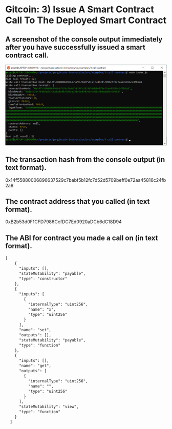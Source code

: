 # Gitcoin: 3) Issue A Smart Contract Call To The Deployed Smart Contract

## A screenshot of the console output immediately after you have successfully issued a smart contract call.
![Step 1](3.1.png)

## The transaction hash from the console output (in text format).
0x14f55880006896637529c7babf5b12fc7d52d5709beff0e72aa45816c24fb2a8

## The contract address that you called (in text format).
0xB2b53d0F1CFD7986CcfDC7Ed0920aDCb6dC18D94

## The ABI for contract you made a call on (in text format).
```
[
    {
      "inputs": [],
      "stateMutability": "payable",
      "type": "constructor"
    },
    {
      "inputs": [
        {
          "internalType": "uint256",
          "name": "x",
          "type": "uint256"
        }
      ],
      "name": "set",
      "outputs": [],
      "stateMutability": "payable",
      "type": "function"
    },
    {
      "inputs": [],
      "name": "get",
      "outputs": [
        {
          "internalType": "uint256",
          "name": "",
          "type": "uint256"
        }
      ],
      "stateMutability": "view",
      "type": "function"
    }
  ]
```

